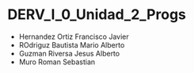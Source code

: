 # DERV_I_0_Unidad_2_Progs
 
- Hernandez Ortiz Francisco Javier
- ROdriguz Bautista Mario Alberto
- Guzman Riversa Jesus Alberto
- Muro Roman Sebastian

